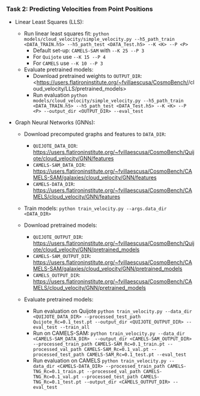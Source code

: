 ### Task 2: Predicting Velocities from Point Positions

- Linear Least Squares (LLS): 
  - Run linear least squares fit: `python models/cloud_velocity/simple_velocity.py --h5_path_train <DATA_TRAIN.h5> --h5_path_test <DATA_Test.h5> --K <K> --P <P>`
    - Default set-up: `CAMELS-SAM` with `--K 25 --P 3` 
    - For `Quijote` use `--K 15 --P 4` 
    - For `CAMELS` use `--K 10 --P 3` 
  - Evaluate pretrained models: 
    - Download pretrained weights to `OUTPUT_DIR`:  <https://users.flatironinstitute.org/~fvillaescusa/CosmoBench/<DATASET>/cloud_velocity/LLS/pretrained_models>
    - Run evaluation `python models/cloud_velocity/simple_velocity.py --h5_path_train <DATA_TRAIN.h5> --h5_path_test <DATA_Test.h5> --K <K> --P <P> --output_dir <OUTPUT_DIR> --eval_test`


- Graph Neural Networks (GNNs): 
  - Download precomputed graphs and features to `DATA_DIR`: 
    - `QUIJOTE_DATA_DIR`: <https://users.flatironinstitute.org/~fvillaescusa/CosmoBench/Quijote/cloud_velocity/GNN/features>
    - `CAMELS-SAM_DATA_DIR`: <https://users.flatironinstitute.org/~fvillaescusa/CosmoBench/CAMELS-SAM/galaxies/cloud_velocity/GNN/features>
    - `CAMELS-DATA_DIR`: <https://users.flatironinstitute.org/~fvillaescusa/CosmoBench/CAMELS/cloud_velocity/GNN/features>
    
  - Train models: `python train_velocity.py --args.data_dir <DATA_DIR>`

  - Download pretrained models:
    - `QUIJOTE_OUTPUT_DIR`: <https://users.flatironinstitute.org/~fvillaescusa/CosmoBench/Quijote/cloud_velocity/GNN/pretrained_models>
    - `CAMELS-SAM_OUTPUT_DIR`: <https://users.flatironinstitute.org/~fvillaescusa/CosmoBench/CAMELS-SAM/galaxies/cloud_velocity/GNN/pretrained_models>
    - `CAMELS_OUTPUT_DIR`: <https://users.flatironinstitute.org/~fvillaescusa/CosmoBench/CAMELS/cloud_velocity/GNN/pretrained_models>

  - Evaluate pretrained models:
    - Run evaluation on Quijote `python train_velocity.py --data_dir <QUIJOTE_DATA_DIR> --processed_test_path Quijote_Rc=0.1_test.pt --output_dir <QUIJOTE_OUTPUT_DIR> --eval_test --train_all`
    - Run on CAMELS-SAM: `python train_velocity.py --data_dir <CAMELS-SAM_DATA_DIR>  --output_dir <CAMELS-SAM_OUTPUT_DIR> --processed_train_path CAMELS-SAM_Rc=0.1_train.pt --processed_val_path CAMELS-SAM_Rc=0.1_val.pt --processed_test_path CAMELS-SAM_Rc=0.1_test.pt --eval_test` 
    - Run evaluation on CAMELS `python train_velocity.py --data_dir <CAMELS-DATA_DIR> --processed_train_path CAMELS-TNG_Rc=0.1_train.pt --processed_val_path CAMELS-TNG_Rc=0.1_val.pt --processed_test_path CAMELS-TNG_Rc=0.1_test.pt --output_dir <CAMELS_OUTPUT_DIR> --eval_test`
